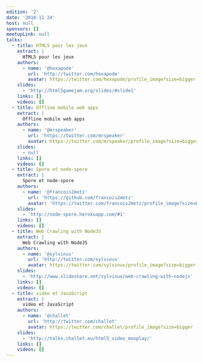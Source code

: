 ```yaml
---
edition: '2'
date: '2010-11-24'
host: null
sponsors: []
meetupLink: null
talks:
  - title: HTML5 pour les jeux
    extract: |
      HTML5 pour les jeux
    authors:
      - name: '@hexapode'
        url: 'http://twitter.com/hexapode'
        avatar: https://twitter.com/hexapode/profile_image?size=bigger
    slides:
      - 'http://html5gamejam.org/slides/#slide1'
    links: []
    videos: []
  - title: Offline mobile web apps
    extract: |
      Offline mobile web apps
    authors:
      - name: '@mrspeaker'
        url: 'https://twitter.com/mrspeaker'
        avatar: https://twitter.com/mrspeaker/profile_image?size=bigger
    slides:
      - null
    links: []
    videos: []
  - title: Spore et node-spore
    extract: |
      Spore et node-spore
    authors:
      - name: '@francois2metz'
        url: 'https://github.com/francois2metz'
        avatar: 'https://twitter.com/francois2metz/profile_image?size=bigger'
    slides:
      - 'http://node-spore.herokuapp.com/#1'
    links: []
    videos: []
  - title: Web Crawling with NodeJS
    extract: |
      Web Crawling with NodeJS
    authors:
      - name: '@sylvinus'
        url: 'http://twitter.com/sylvinus'
        avatar: https://twitter.com/sylvinus/profile_image?size=bigger
    slides:
      - 'http://www.slideshare.net/sylvinus/web-crawling-with-nodejs'
    links: []
    videos: []
  - title: video et JavaScript
    extract: |
      video et JavaScript
    authors:
      - name: '@challet'
        url: 'http://twitter.com/challet'
        avatar: https://twitter.com/challet/profile_image?size=bigger
    slides:
      - 'http://talks.challet.eu/html5_video_mooplay/'
    links: []
    videos: []
---
```

